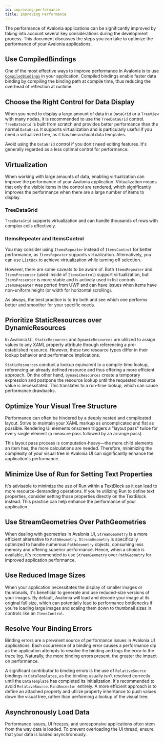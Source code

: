 ```yaml
---
id: improving-performance
title: Improving Performance
---
```


The performance of Avalonia applications can be significantly improved by taking into account several key considerations during the development process. This document discusses the steps you can take to optimize the performance of your Avalonia applications.


## Use CompiledBindings

One of the most effective ways to improve performance in Avalonia is to use [`CompiledBindings`](../../basics/data/data-binding/compiled-bindings) in your application. Compiled bindings enable faster data binding by compiling the binding path at compile time, thus reducing the overhead of reflection at runtime. 

## Choose the Right Control for Data Display

​​When you need to display a large amount of data in a `DataGrid` or a `TreeView` with many nodes, it is recommended to use the `TreeDataGrid` control. `TreeDataGrid` is built from scratch and provides better performance than the normal `DataGrid`. It supports virtualization and is particularly useful if you need a virtualized tree, as it has hierarchical data templates​.

Avoid using the `DataGrid` control if you don't need editing features. It's generally regarded as a less optimal control for performance​​.

## Virtualization

When working with large amounts of data, enabling virtualization can improve the performance of your Avalonia application. Virtualization means that only the visible items in the control are rendered, which significantly improves the performance when there are a large number of items to display.

### TreeDataGrid
`TreeDataGrid` supports virtualization and can handle thousands of rows with complex cells effectively​​.

### ItemsRepeater and ItemsControl

You may consider using `ItemsRepeater` instead of `ItemsControl` for better performance, as `ItemsRepeater` supports virtualization​​. Alternatively, you can use `ListBox` to achieve virtualization while turning off selection​​.

However, there are some caveats to be aware of. Both `ItemsRepeater` and `ItemsPresenter` (used inside of `ItemsControl`) support virtualization, but `ItemsPresenter` is more stable and is actively used in list controls. `ItemsRepeater` was ported from UWP and can have issues when items have non-uniform height (or width for horizontal scrolling).

As always, the best practice is to try both and see which one performs better and smoother for your specific needs​.

## Prioritize StaticResources over DynamicResources

In Avalonia UI, `StaticResources` and `DynamicResources` are utilized to assign values to any XAML property attribute through referencing a pre-established resource. However, these two resource types differ in their lookup behavior and performance implications. 

`StaticResources` conduct a lookup equivalent to a compile-time lookup, referencing an already defined resource and thus offering a more efficient approach. On the other hand, `DynamicResources` create a temporary expression and postpone the resource lookup until the requested resource value is necessitated. This translates to a run-time lookup, which can cause performance drawbacks. 

## Optimize Your Visual Tree Structure

Performance can often be hindered by a deeply nested and complicated layout. Strive to maintain your XAML markup as uncomplicated and flat as possible. Rendering UI elements onscreen triggers a "layout pass" twice for every single element (a measure pass followed by an arrange pass). 

This layout pass process is computation-heavy—the more child elements an item has, the more calculations are needed. Therefore, minimizing the complexity of your visual tree in Avalonia UI can significantly enhance the application's performance.

## Minimize Use of Run for Setting Text Properties

It's advisable to minimize the use of Run within a TextBlock as it can lead to more resource-demanding operations. If you're utilizing Run to define text properties, consider setting those properties directly on the TextBlock instead. This practice can help enhance the performance of your application.

## Use StreamGeometries Over PathGeometries

When dealing with geometries in Avalonia UI, `StreamGeometry` is a more efficient alternative to `PathGeometry`. `StreamGeometry` is specifically optimized to handle numerous `PathGeometry` objects, consuming less memory and offering superior performance. Hence, when a choice is available, it's recommended to use `StreamGeometry` over `PathGeometry` for improved application performance.

## Use Reduced Image Sizes

When your application necessitates the display of smaller images or thumbnails, it's beneficial to generate and use reduced-size versions of your images. By default, Avalonia will load and decode your image at its original full size, which can potentially lead to performance bottlenecks if you're loading large images and scaling them down to thumbnail sizes in controls like an `ItemsControl`.

## Resolve Your Binding Errors 

Binding errors are a prevalent source of performance issues in Avalonia UI applications. Each occurrence of a binding error causes a performance dip as the application attempts to resolve the binding and logs the error to the trace log. Naturally, the more binding errors present, the greater the impact on performance. 

A significant contributor to binding errors is the use of `RelativeSource` bindings in `DataTemplates`, as the binding usually isn't resolved correctly until the `DataTemplate` has completed its initialization. It's recommended to avoid `RelativeSource.FindAncestor` entirely. A more efficient approach is to define an attached property and utilize property inheritance to push values down the visual tree, rather than performing a lookup of the visual tree.

## Asynchronously Load Data 

Performance issues, UI freezes, and unresponsive applications often stem from the way data is loaded. To prevent overloading the UI thread, ensure that your data is loaded asynchronously. 































